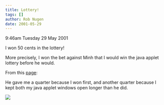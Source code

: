 ```yaml
---
title: Lottery!
tags: []
author: Rob Nugen
date: 2001-05-29
---
```


<p class=date>9:46am Tuesday 29 May 2001</p>

<p>I won 50 cents in the lottery!</p>

<p>More precisely, I won the bet against Minh that I
would win the java applet lottery before he would.</p>

<p>From this <a
href="http://www.cadenhead.org/book/java2411/lottomad.shtml">page</a>:</p>

<p>He gave me a quarter because I won first, and
another quarter because I kept both my java applet
windows open longer than he did.</p>

<p><img src="/images/rob/wL-ROB.gif"/></p>

